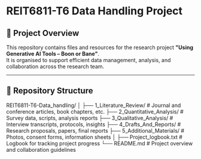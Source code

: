 # REIT6811-T6 Data Handling Project

## 📌 Project Overview
This repository contains files and resources for the research project **"Using Generative AI Tools – Boon or Bane"**.  
It is organised to support efficient data management, analysis, and collaboration across the research team.

---

## 📂 Repository Structure

REIT6811-T6-Data_handling/
│
├── 1_Literature_Review/         # Journal and conference articles, book chapters, etc.
├── 2_Quantitative_Analysis/     # Survey data, scripts, analysis reports
├── 3_Qualitative_Analysis/      # Interview transcripts, protocols, insights
├── 4_Drafts_And_Reports/        # Research proposals, papers, final reports
├── 5_Additional_Materials/      # Photos, consent forms, information sheets
│
├── Project_logbook.txt          # Logbook for tracking project progress
└── README.md                    # Project overview and collaboration guidelines
